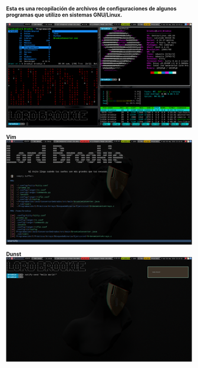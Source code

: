**Esta es una recopilación de archivos de configuraciones de algunos programas que utilizo en sistemas GNU/Linux.**

![**Ranger, CMatrix, Htop y Figlet**](Screenshots/BrookieShot_Wed-08May19_19.45.12.png)

**Vim**
![](Screenshots/vim.png)

**Dunst**
![](Screenshots/dunst.png)
